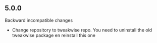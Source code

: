 ## 5.0.0
Backward incompatible changes
- Change repository to tweakwise repo. You need to uninstall the old tweakwise package en reinstall this one
